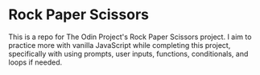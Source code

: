 # Rock Paper Scissors

This is a repo for The Odin Project's Rock Paper Scissors project. I aim to practice
more with vanilla JavaScript while completing this project, specifically with using
prompts, user inputs, functions, conditionals, and loops if needed.
